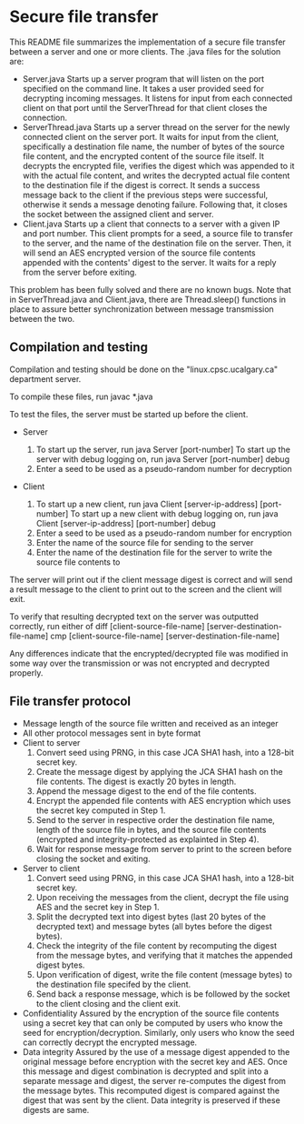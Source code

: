 # Secure file transfer
This README file summarizes the implementation of a secure file transfer between a server and one or more clients.
The .java files for the solution are:
* Server.java
    Starts up a server program that will listen on the port specified on the command line. It takes a user provided
    seed for decrypting incoming messages. It listens for input from each connected client on that port until the
    ServerThread for that client closes the connection.
* ServerThread.java
    Starts up a server thread on the server for the newly connected client on the server port. It waits for input
    from the client, specifically a destination file name, the number of bytes of the source file content, and the
    encrypted content of the source file itself.
    It decrypts the encrypted file, verifies the digest which was appended to it with the actual file content, and
    writes the decrypted actual file content to the destination file if the digest is correct. It sends a success
    message back to the client if the previous steps were successful, otherwise it sends a message denoting failure.
    Following that, it closes the socket between the assigned client and server.
* Client.java
    Starts up a client that connects to a server with a given IP and port number. This client prompts for a seed, a
    source file to transfer to the server, and the name of the destination file on the server. Then, it will send an
    AES encrypted version of the source file contents appended with the contents' digest to the server. It waits for
    a reply from the server before exiting.

This problem has been fully solved and there are no known bugs.
Note that in ServerThread.java and Client.java, there are Thread.sleep() functions in place to assure better
synchronization between message transmission between the two.


## Compilation and testing
Compilation and testing should be done on the "linux.cpsc.ucalgary.ca" department server.

To compile these files, run
    javac *.java

To test the files, the server must be started up before the client.
* Server
    1. To start up the server, run
        java Server [port-number]
       To start up the server with debug logging on, run
        java Server [port-number] debug
    2. Enter a seed to be used as a pseudo-random number for decryption

* Client
    1. To start up a new client, run
        java Client [server-ip-address] [port-number]
       To start up a new client with debug logging on, run
        java Client [server-ip-address] [port-number] debug
    2. Enter a seed to be used as a pseudo-random number for encryption
    3. Enter the name of the source file for sending to the server
    4. Enter the name of the destination file for the server to write the source file contents to

The server will print out if the client message digest is correct and will send a result message to the client to print
out to the screen and the client will exit.


To verify that resulting decrypted text on the server was outputted correctly, run either of
    diff [client-source-file-name] [server-destination-file-name]
    cmp [client-source-file-name] [server-destination-file-name]

Any differences indicate that the encrypted/decrypted file was modified in some way over the transmission or was
not encrypted and decrypted properly.

## File transfer protocol

* Message length of the source file written and received as an integer
* All other protocol messages sent in byte format
* Client to server
    1. Convert seed using PRNG, in this case JCA SHA1 hash, into a 128-bit secret key.
    2. Create the message digest by applying the JCA SHA1 hash on the file contents. The digest is exactly 20
        bytes in length.
    3. Append the message digest to the end of the file contents.
    4. Encrypt the appended file contents with AES encryption which uses the secret key computed in Step 1.
    5. Send to the server in respective order the destination file name, length of the source file in bytes, and
        the source file contents (encrypted and integrity-protected as explainted in Step 4).
    6. Wait for response message from server to print to the screen before closing the socket and exiting.
* Server to client
    1. Convert seed using PRNG, in this case JCA SHA1 hash, into a 128-bit secret key.
    2. Upon receiving the messages from the client, decrypt the file using AES and the secret key in Step 1.
    3. Split the decrypted text into digest bytes (last 20 bytes of the decrypted text) and message bytes (all
        bytes before the digest bytes).
    4. Check the integrity of the file content by recomputing the digest from the message bytes, and
        verifying that it matches the appended digest bytes.
    5. Upon verification of digest, write the file content (message bytes) to the destination file specifed by the
        client.
    6. Send back a response message, which is be followed by the socket to the client closing and the client exit.
* Confidentiality
    Assured by the encryption of the source file contents using a secret key that can only be computed by users who
    know the seed for encryption/decryption. Similarly, only users who know the seed can correctly decrypt the
    encrypted message.
* Data integrity
    Assured by the use of a message digest appended to the original message before encryption with the secret key and
    AES. Once this message and digest combination is decrypted and split into a separate message and digest, the
    server re-computes the digest from the message bytes. This recomputed digest is compared against the digest that
     was sent by the client. Data integrity is preserved if these digests are same.

